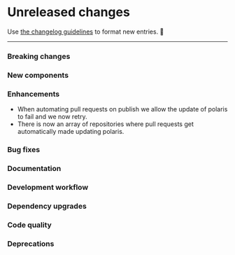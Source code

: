 # Unreleased changes

Use [the changelog guidelines](https://git.io/polaris-changelog-guidelines) to format new entries. 💜

---

### Breaking changes

### New components

### Enhancements

- When automating pull requests on publish we allow the update of polaris to fail and we now retry.
- There is now an array of repositories where pull requests get automatically made updating polaris.

### Bug fixes

### Documentation

### Development workflow

### Dependency upgrades

### Code quality

### Deprecations
